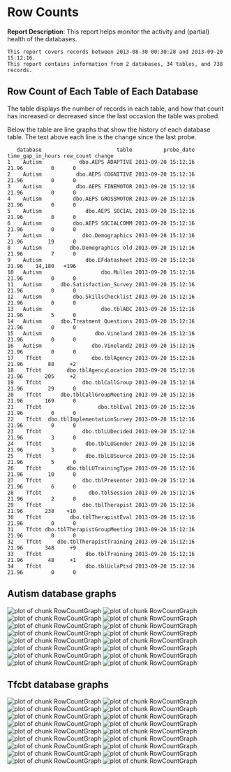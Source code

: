 <!-- Specify the report's official name, goal & description. -->
# Row Counts
**Report Description**: This report helps monitor the activity and (partial) health of the databases.



<!-- Point knitr to the underlying code file so it knows where to look for the chunks. -->



<!-- Load the packages.  Suppress the output when loading packages. --> 



<!-- Load any Global Functions declared in the R file.  Suppress the output. --> 



<!-- Declare any global functions specific to a Rmd output.  Suppress the output. --> 


<!-- Load the dataset.   -->


<!-- Tweak the dataset.   -->




```
This report covers records between 2013-08-30 00:30:28 and 2013-09-20 15:12:16.
This report contains information from 2 databases, 34 tables, and 738 records.
```


## Row Count of Each Table of Each Database
The table displays the number of records in each table, and how that count has increased or decreased since the last occasion the table was probed.

Below the table are line graphs that show the history of each database table.  The text above each line is the change since the last probe.


```
   database                        table          probe_date time_gap_in_hours row_count change
1    Autism            dbo.AEPS ADAPTIVE 2013-09-20 15:12:16             21.96         0      0
2    Autism           dbo.AEPS COGNITIVE 2013-09-20 15:12:16             21.96         0      0
3    Autism           dbo.AEPS FINEMOTOR 2013-09-20 15:12:16             21.96         0      0
4    Autism          dbo.AEPS GROSSMOTOR 2013-09-20 15:12:16             21.96         0      0
5    Autism              dbo.AEPS SOCIAL 2013-09-20 15:12:16             21.96         0      0
6    Autism          dbo.AEPS SOCIALCOMM 2013-09-20 15:12:16             21.96         0      0
7    Autism             dbo.Demographics 2013-09-20 15:12:16             21.96        19      0
8    Autism         dbo.Demographics old 2013-09-20 15:12:16             21.96         7      0
9    Autism              dbo.EFdatasheet 2013-09-20 15:12:16             21.96    14,180   +196
10   Autism                   dbo.Mullen 2013-09-20 15:12:16             21.96         0      0
11   Autism      dbo.Satisfaction_Survey 2013-09-20 15:12:16             21.96         0      0
12   Autism          dbo.SkillsChecklist 2013-09-20 15:12:16             21.96         0      0
13   Autism                   dbo.tblABC 2013-09-20 15:12:16             21.96         5      0
14   Autism      dbo.Treatment Questions 2013-09-20 15:12:16             21.96         0      0
15   Autism                 dbo.Vineland 2013-09-20 15:12:16             21.96         0      0
16   Autism                dbo.Vineland2 2013-09-20 15:12:16             21.96         0      0
17    Tfcbt                dbo.tblAgency 2013-09-20 15:12:16             21.96        88     +2
18    Tfcbt        dbo.tblAgencyLocation 2013-09-20 15:12:16             21.96       205     +2
19    Tfcbt             dbo.tblCallGroup 2013-09-20 15:12:16             21.96        29      0
20    Tfcbt      dbo.tblCallGroupMeeting 2013-09-20 15:12:16             21.96       169      0
21    Tfcbt                  dbo.tblEval 2013-09-20 15:12:16             21.96         0      0
22    Tfcbt  dbo.tblImplementationSurvey 2013-09-20 15:12:16             21.96         0      0
23    Tfcbt             dbo.tblLUDecided 2013-09-20 15:12:16             21.96         3      0
24    Tfcbt              dbo.tblLUGender 2013-09-20 15:12:16             21.96         3      0
25    Tfcbt              dbo.tblLUSource 2013-09-20 15:12:16             21.96         5      0
26    Tfcbt        dbo.tblLUTrainingType 2013-09-20 15:12:16             21.96        10      0
27    Tfcbt             dbo.tblPresenter 2013-09-20 15:12:16             21.96         6      0
28    Tfcbt               dbo.tblSession 2013-09-20 15:12:16             21.96         2      0
29    Tfcbt             dbo.tblTherapist 2013-09-20 15:12:16             21.96       238    +10
30    Tfcbt         dbo.tblTherapistEval 2013-09-20 15:12:16             21.96         0      0
31    Tfcbt dbo.tblTherapistGroupMeeting 2013-09-20 15:12:16             21.96         0      0
32    Tfcbt     dbo.tblTherapistTraining 2013-09-20 15:12:16             21.96       348     +9
33    Tfcbt              dbo.tblTraining 2013-09-20 15:12:16             21.96        48     +1
34    Tfcbt              dbo.tblUclaPtsd 2013-09-20 15:12:16             21.96         0      0
```



## Autism  database graphs
![plot of chunk RowCountGraph](FigureRmd/RowCountGraph1.png) ![plot of chunk RowCountGraph](FigureRmd/RowCountGraph2.png) ![plot of chunk RowCountGraph](FigureRmd/RowCountGraph3.png) ![plot of chunk RowCountGraph](FigureRmd/RowCountGraph4.png) ![plot of chunk RowCountGraph](FigureRmd/RowCountGraph5.png) ![plot of chunk RowCountGraph](FigureRmd/RowCountGraph6.png) ![plot of chunk RowCountGraph](FigureRmd/RowCountGraph7.png) ![plot of chunk RowCountGraph](FigureRmd/RowCountGraph8.png) ![plot of chunk RowCountGraph](FigureRmd/RowCountGraph9.png) ![plot of chunk RowCountGraph](FigureRmd/RowCountGraph10.png) ![plot of chunk RowCountGraph](FigureRmd/RowCountGraph11.png) ![plot of chunk RowCountGraph](FigureRmd/RowCountGraph12.png) ![plot of chunk RowCountGraph](FigureRmd/RowCountGraph13.png) ![plot of chunk RowCountGraph](FigureRmd/RowCountGraph14.png) ![plot of chunk RowCountGraph](FigureRmd/RowCountGraph15.png) ![plot of chunk RowCountGraph](FigureRmd/RowCountGraph16.png) 
## Tfcbt  database graphs
![plot of chunk RowCountGraph](FigureRmd/RowCountGraph17.png) ![plot of chunk RowCountGraph](FigureRmd/RowCountGraph18.png) ![plot of chunk RowCountGraph](FigureRmd/RowCountGraph19.png) ![plot of chunk RowCountGraph](FigureRmd/RowCountGraph20.png) ![plot of chunk RowCountGraph](FigureRmd/RowCountGraph21.png) ![plot of chunk RowCountGraph](FigureRmd/RowCountGraph22.png) ![plot of chunk RowCountGraph](FigureRmd/RowCountGraph23.png) ![plot of chunk RowCountGraph](FigureRmd/RowCountGraph24.png) ![plot of chunk RowCountGraph](FigureRmd/RowCountGraph25.png) ![plot of chunk RowCountGraph](FigureRmd/RowCountGraph26.png) ![plot of chunk RowCountGraph](FigureRmd/RowCountGraph27.png) ![plot of chunk RowCountGraph](FigureRmd/RowCountGraph28.png) ![plot of chunk RowCountGraph](FigureRmd/RowCountGraph29.png) ![plot of chunk RowCountGraph](FigureRmd/RowCountGraph30.png) ![plot of chunk RowCountGraph](FigureRmd/RowCountGraph31.png) ![plot of chunk RowCountGraph](FigureRmd/RowCountGraph32.png) ![plot of chunk RowCountGraph](FigureRmd/RowCountGraph33.png) ![plot of chunk RowCountGraph](FigureRmd/RowCountGraph34.png) 

